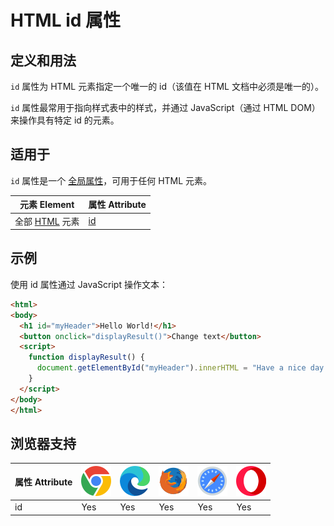 HTML id 属性
===

## 定义和用法

`id` 属性为 HTML 元素指定一个唯一的 id（该值在 HTML 文档中必须是唯一的）。

`id` 属性最常用于指向样式表中的样式，并通过 JavaScript（通过 HTML DOM）来操作具有特定 id 的元素。

## 适用于

`id` 属性是一个 [全局属性](../reference/standardattributes.md)，可用于任何 HTML 元素。

| 元素 Element | 属性 Attribute |
| ----- | ----- |
| 全部 [HTML](../tags/README.md) 元素 | [id](./global/id.md) |

## 示例

使用 id 属性通过 JavaScript 操作文本：

```html idoc:preview:iframe
<html>
<body>
  <h1 id="myHeader">Hello World!</h1>
  <button onclick="displayResult()">Change text</button>
  <script>
    function displayResult() {
      document.getElementById("myHeader").innerHTML = "Have a nice day!";
    }
  </script>
</body>
</html>
```

## 浏览器支持

| 属性 Attribute | ![chrome][1] | ![edge][2] | ![firefox][3] | ![safari][4] | ![opera][5] |
| ------- | --- | --- | --- | --- | --- |
| id        | Yes | Yes | Yes | Yes | Yes |

[1]: ../assets/chrome.svg
[2]: ../assets/edge.svg
[3]: ../assets/firefox.svg
[4]: ../assets/safari.svg
[5]: ../assets/opera.svg